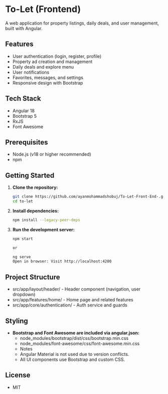 # To-Let (Frontend)

A web application for property listings, daily deals, and user management, built with Angular.

## Features

- User authentication (login, register, profile)
- Property ad creation and management
- Daily deals and explore menu
- User notifications
- Favorites, messages, and settings
- Responsive design with Bootstrap

## Tech Stack

- Angular 18
- Bootstrap 5
- RxJS
- Font Awesome

## Prerequisites

- Node.js (v18 or higher recommended)
- npm

## Getting Started

1. **Clone the repository:**
   ```bash
   git clone https://github.com/ayanmohammadshobuj/To-Let-Front-End-.git
   cd to-let

2. **Install dependencies:**
   ```bash
   npm install --legacy-peer-deps
3. **Run the development server:**
   ```bash
   npm start
   
   or
   
   ng serve
   Open in browser: Visit http://localhost:4200

## Project Structure
- src/app/layout/header/ - Header component (navigation, user dropdown)
- src/app/features/home/ - Home page and related features
- src/app/core/authentication/ - Auth service and guards

## Styling
- **Bootstrap and Font Awesome are included via angular.json:**
  - node_modules/bootstrap/dist/css/bootstrap.min.css
  - node_modules/font-awesome/css/font-awesome.min.css
  - Notes
  - Angular Material is not used due to version conflicts.
  - All UI components use Bootstrap and custom CSS.

## License
- MIT
